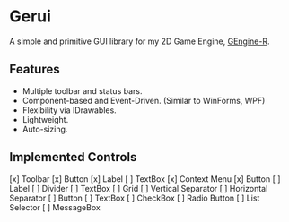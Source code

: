 # Gerui
A simple and primitive GUI library for my 2D Game Engine, [GEngine-R](https://github.com/Xapier14/GEngine-R).

## Features
* Multiple toolbar and status bars.
* Component-based and Event-Driven. (Similar to WinForms, WPF)
* Flexibility via IDrawables.
* Lightweight.
* Auto-sizing.

## Implemented Controls
[x] Toolbar
    [x] Button
    [x] Label
    [ ] TextBox
[x] Context Menu
    [x] Button
    [ ] Label
    [ ] Divider
    [ ] TextBox
[ ] Grid
    [ ] Vertical Separator
    [ ] Horizontal Separator
[ ] Button
[ ] TextBox
[ ] CheckBox
[ ] Radio Button
[ ] List Selector
[ ] MessageBox
